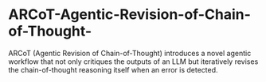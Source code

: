 # ARCoT-Agentic-Revision-of-Chain-of-Thought-
ARCoT (Agentic Revision of Chain-of-Thought) introduces a novel agentic workflow that not only critiques the outputs of an LLM but iteratively revises the chain-of-thought reasoning itself when an error is detected.
